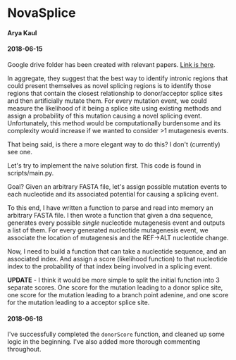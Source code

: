 # NovaSplice
#### Arya Kaul

#### 2018-06-15
Google drive folder has been created with relevant papers. [Link is here](https://drive.google.com/drive/folders/14_M6-YHQTlVhZLqZwtEI6FyJ9Phcl88U?usp=sharing).

In aggregate, they suggest that the best way to identify intronic regions that could present themselves as novel splicing regions is to identify those regions that contain the closest relationship to donor/acceptor splice sites and then artificially mutate them. For every mutation event, we could measure the likelihood of it being a splice site using existing methods and assign a probability of this mutation causing a novel splicing event. Unfortunately, this method would be computationally burdensome and its complexity would increase if we wanted to consider >1 mutagenesis events.

That being said, is there a more elegant way to do this? I don't (currently) see one.

Let's try to implement the naive solution first. This code is found in scripts/main.py.

Goal?
Given an arbitrary FASTA file, let's assign possible mutation events to each nucleotide and its associated potential for causing a splicing event. 

To this end, I have written a function to parse and read into memory an arbitrary FASTA file. 
I then wrote a function that given a dna sequence, generates every possible *single* nucleotide mutagenesis event and outputs a list of them. For every generated nucleotide mutagenesis event, we associate the location of mutagenesis and the REF->ALT nucleotide change.

Now, I need to build a function that can take a nucleotide sequence, and an associated index. And assign a score (likelihood function) to that nucleotide index to the probability of that index being involved in a splicing event.

**UPDATE** - I think it would be more simple to split the initial function into 3 separate scores. One score for the mutation leading to a donor splice site, one score for the mutation leading to a branch point adenine, and one score for the mutation leading to a acceptor splice site.

#### 2018-06-18
I've successfully completed the `donorScore` function, and cleaned up some logic in the beginning. I've also added more thorough commenting throughout.

